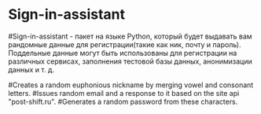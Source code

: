 # Sign-in-assistant

#Sign-in-assistant - пакет на языке Python, который будет выдавать вам рандомные данные для регистрации(такие как ник, почту и пароль). Поддельные данные могут быть использованы для регистрации на различных сервисах, заполнения тестовой базы данных, анонимизации данных и т. д.

#Creates a random euphonious nickname by merging vowel and consonant letters.
#Issues random email and a response to it based on the site api "post-shift.ru".
#Generates a random password from these characters.
